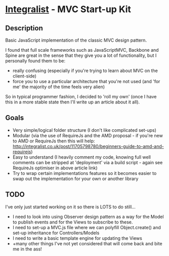 [Integralist](http://www.integralist.co.uk/) - MVC Start-up Kit
================================

Description
-----------

Basic JavaScript implementation of the classic MVC design pattern.

I found that full scale frameworks such as JavaScriptMVC, Backbone and Spine are great in the sense that they give you a lot of functionality, but I personally found them to be:

* really confusing (especially if you're trying to learn about MVC on the client-side)
* force you to use a particular architecture that you're not used (and 'for me' the majority of the time feels very alien)

So in typical programmer fashion, I decided to 'roll my own' (once I have this in a more stable state then I'll write up an article about it all).

Goals
-----

* Very simple/logical folder structure (I don't like complicated set-ups)
* Modular (via the use of RequireJs and the AMD proposal - if you're new to AMD or RequireJs then this will help: http://integralist.co.uk/post/11705798780/beginners-guide-to-amd-and-requirejs)
* Easy to understand (I heavily comment my code, knowing full well comments can be stripped at 'deployment' via a build script - again see RequireJs optimiser in above article link)
* Try to wrap certain implementations features so it becomes easier to swap out the implementation for your own or another library

TODO
----

I've only just started working on it so there is LOTS to do still...

* I need to look into using Observer design pattern as a way for the Model to publish events and for the Views to subscribe to these.
* I need to set-up a MVC.js file where we can polyfill Object.create() and set-up inheritance for Controllers/Models
* I need to write a basic template engine for updating the Views
* +many other things I've not yet considered that will come back and bite me in the ass!